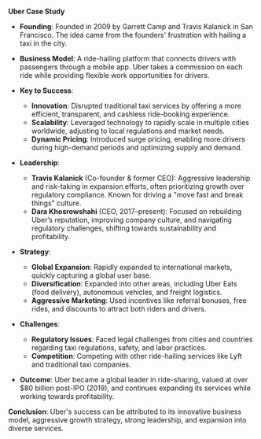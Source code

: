**Uber Case Study**

- **Founding**: Founded in 2009 by Garrett Camp and Travis Kalanick in San Francisco. The idea came from the founders' frustration with hailing a taxi in the city.
    
- **Business Model**: A ride-hailing platform that connects drivers with passengers through a mobile app. Uber takes a commission on each ride while providing flexible work opportunities for drivers.
    
- **Key to Success**:
    
    - **Innovation**: Disrupted traditional taxi services by offering a more efficient, transparent, and cashless ride-booking experience.
    - **Scalability**: Leveraged technology to rapidly scale in multiple cities worldwide, adjusting to local regulations and market needs.
    - **Dynamic Pricing**: Introduced surge pricing, enabling more drivers during high-demand periods and optimizing supply and demand.
- **Leadership**:
    
    - **Travis Kalanick** (Co-founder & former CEO): Aggressive leadership and risk-taking in expansion efforts, often prioritizing growth over regulatory compliance. Known for driving a "move fast and break things" culture.
    - **Dara Khosrowshahi** (CEO, 2017–present): Focused on rebuilding Uber’s reputation, improving company culture, and navigating regulatory challenges, shifting towards sustainability and profitability.
- **Strategy**:
    
    - **Global Expansion**: Rapidly expanded to international markets, quickly capturing a global user base.
    - **Diversification**: Expanded into other areas, including Uber Eats (food delivery), autonomous vehicles, and freight logistics.
    - **Aggressive Marketing**: Used incentives like referral bonuses, free rides, and discounts to attract both riders and drivers.
- **Challenges**:
    
    - **Regulatory Issues**: Faced legal challenges from cities and countries regarding taxi regulations, safety, and labor practices.
    - **Competition**: Competing with other ride-hailing services like Lyft and traditional taxi companies.
- **Outcome**: Uber became a global leader in ride-sharing, valued at over $80 billion post-IPO (2019), and continues expanding its services while working towards profitability.
    

**Conclusion**: Uber's success can be attributed to its innovative business model, aggressive growth strategy, strong leadership, and expansion into diverse services.